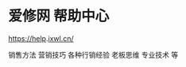 # 爱修网 帮助中心

[https://help](http://ixwl.cn/).[ixwl.cn/](http://ixwl.cn/)

销售方法 营销技巧 各种行销经验 老板思维 专业技术 等

